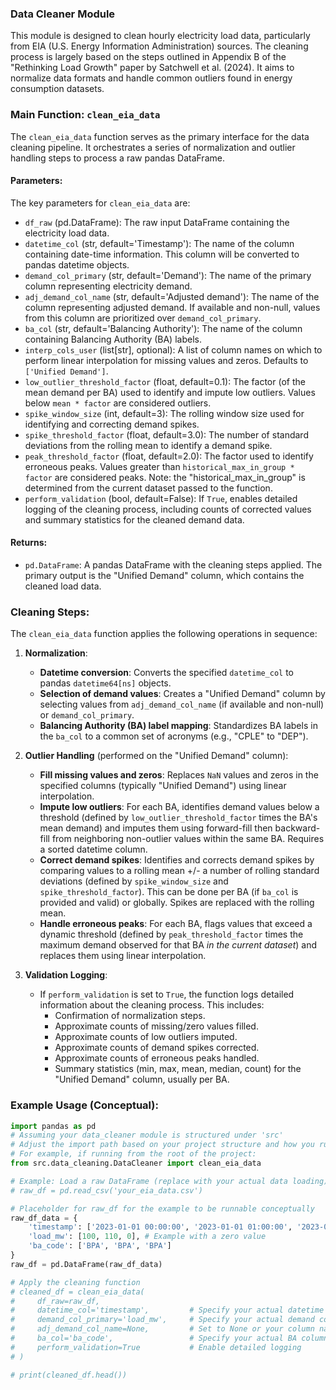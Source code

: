 ### Data Cleaner Module

This module is designed to clean hourly electricity load data, particularly from EIA (U.S. Energy Information Administration) sources. The cleaning process is largely based on the steps outlined in Appendix B of the "Rethinking Load Growth" paper by Satchwell et al. (2024). It aims to normalize data formats and handle common outliers found in energy consumption datasets.

### Main Function: `clean_eia_data`

The `clean_eia_data` function serves as the primary interface for the data cleaning pipeline. It orchestrates a series of normalization and outlier handling steps to process a raw pandas DataFrame.

#### Parameters:

The key parameters for `clean_eia_data` are:

*   `df_raw` (pd.DataFrame): The raw input DataFrame containing the electricity load data.
*   `datetime_col` (str, default='Timestamp'): The name of the column containing date-time information. This column will be converted to pandas datetime objects.
*   `demand_col_primary` (str, default='Demand'): The name of the primary column representing electricity demand.
*   `adj_demand_col_name` (str, default='Adjusted demand'): The name of the column representing adjusted demand. If available and non-null, values from this column are prioritized over `demand_col_primary`.
*   `ba_col` (str, default='Balancing Authority'): The name of the column containing Balancing Authority (BA) labels.
*   `interp_cols_user` (list[str], optional): A list of column names on which to perform linear interpolation for missing values and zeros. Defaults to `['Unified Demand']`.
*   `low_outlier_threshold_factor` (float, default=0.1): The factor (of the mean demand per BA) used to identify and impute low outliers. Values below `mean * factor` are considered outliers.
*   `spike_window_size` (int, default=3): The rolling window size used for identifying and correcting demand spikes.
*   `spike_threshold_factor` (float, default=3.0): The number of standard deviations from the rolling mean to identify a demand spike.
*   `peak_threshold_factor` (float, default=2.0): The factor used to identify erroneous peaks. Values greater than `historical_max_in_group * factor` are considered peaks. Note: the "historical_max_in_group" is determined from the current dataset passed to the function.
*   `perform_validation` (bool, default=False): If `True`, enables detailed logging of the cleaning process, including counts of corrected values and summary statistics for the cleaned demand data.

#### Returns:

*   `pd.DataFrame`: A pandas DataFrame with the cleaning steps applied. The primary output is the "Unified Demand" column, which contains the cleaned load data.

### Cleaning Steps:

The `clean_eia_data` function applies the following operations in sequence:

1.  **Normalization**:
    *   **Datetime conversion**: Converts the specified `datetime_col` to pandas `datetime64[ns]` objects.
    *   **Selection of demand values**: Creates a "Unified Demand" column by selecting values from `adj_demand_col_name` (if available and non-null) or `demand_col_primary`.
    *   **Balancing Authority (BA) label mapping**: Standardizes BA labels in the `ba_col` to a common set of acronyms (e.g., "CPLE" to "DEP").

2.  **Outlier Handling** (performed on the "Unified Demand" column):
    *   **Fill missing values and zeros**: Replaces `NaN` values and zeros in the specified columns (typically "Unified Demand") using linear interpolation.
    *   **Impute low outliers**: For each BA, identifies demand values below a threshold (defined by `low_outlier_threshold_factor` times the BA's mean demand) and imputes them using forward-fill then backward-fill from neighboring non-outlier values within the same BA. Requires a sorted datetime column.
    *   **Correct demand spikes**: Identifies and corrects demand spikes by comparing values to a rolling mean +/- a number of rolling standard deviations (defined by `spike_window_size` and `spike_threshold_factor`). This can be done per BA (if `ba_col` is provided and valid) or globally. Spikes are replaced with the rolling mean.
    *   **Handle erroneous peaks**: For each BA, flags values that exceed a dynamic threshold (defined by `peak_threshold_factor` times the maximum demand observed for that BA *in the current dataset*) and replaces them using linear interpolation.

3.  **Validation Logging**:
    *   If `perform_validation` is set to `True`, the function logs detailed information about the cleaning process. This includes:
        *   Confirmation of normalization steps.
        *   Approximate counts of missing/zero values filled.
        *   Approximate counts of low outliers imputed.
        *   Approximate counts of demand spikes corrected.
        *   Approximate counts of erroneous peaks handled.
        *   Summary statistics (min, max, mean, median, count) for the "Unified Demand" column, usually per BA.

### Example Usage (Conceptual):

```python
import pandas as pd
# Assuming your data_cleaner module is structured under 'src'
# Adjust the import path based on your project structure and how you run your code.
# For example, if running from the root of the project:
from src.data_cleaning.DataCleaner import clean_eia_data

# Example: Load a raw DataFrame (replace with your actual data loading)
# raw_df = pd.read_csv('your_eia_data.csv') 

# Placeholder for raw_df for the example to be runnable conceptually
raw_df_data = {
    'timestamp': ['2023-01-01 00:00:00', '2023-01-01 01:00:00', '2023-01-01 02:00:00'],
    'load_mw': [100, 110, 0], # Example with a zero value
    'ba_code': ['BPA', 'BPA', 'BPA']
}
raw_df = pd.DataFrame(raw_df_data)

# Apply the cleaning function
# cleaned_df = clean_eia_data(
#     df_raw=raw_df,
#     datetime_col='timestamp',         # Specify your actual datetime column name
#     demand_col_primary='load_mw',     # Specify your actual demand column name
#     adj_demand_col_name=None,         # Set to None or your column name if it exists
#     ba_col='ba_code',                 # Specify your actual BA column name
#     perform_validation=True           # Enable detailed logging
# )

# print(cleaned_df.head())
```
